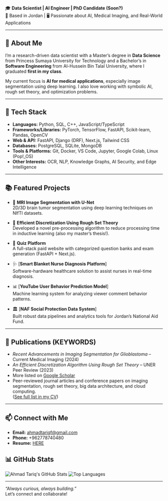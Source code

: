 🎓 **Data Scientist | AI Engineer | PhD Candidate (Soon?)**  
📍 Based in Jordan | 🖥 Passionate about AI, Medical Imaging, and Real-World Applications  

---

## 🧠 About Me

I’m a research-driven data scientist with a Master’s degree in **Data Science** from Princess Sumaya University for Technology and a Bachelor’s in **Software Engineering** from Al-Hussein Bin Talal University, where I graduated **first in my class**.

My current focus is **AI for medical applications**, especially image segmentation using deep learning. I also love working with symbolic AI, rough set theory, and optimization problems.

---

## 🔧 Tech Stack

- **Languages:** Python, SQL, C++, JavaScript/TypeScript  
- **Frameworks/Libraries:** PyTorch, TensorFlow, FastAPI, Scikit-learn, Pandas, OpenCV  
- **Web & API:** FastAPI, Django (DRF), Next.js, Tailwind CSS  
- **Databases:** PostgreSQL, SQLite, MongoDB  
- **Tools & Platforms:** Git, Docker, VS Code, Jupyter, Google Colab, Linux (Pop!_OS)  
- **Other Interests:** OCR, NLP, Knowledge Graphs, AI Security, and Edge Intelligence  

---

## 📚 Featured Projects

- 🧠 **MRI Image Segmentation with U-Net**  
  2D/3D brain tumor segmentation using deep learning techniques on NIfTI datasets.

- 🧮 **Efficient Discretization Using Rough Set Theory**  
  Developed a novel pre-processing algorithm to reduce processing time in inductive learning (also my master’s thesis!).

- 🧪 **Quiz Platform**  
  A full-stack paid website with categorized question banks and exam generation (FastAPI + Next.js).

- 🩺 [**Smart Blanket Nurse Diagnosis Platform**]  
  Software-hardware healthcare solution to assist nurses in real-time diagnosis.

- 📊 [**YouTube User Behavior Prediction Model**]  
  Machine learning system for analyzing viewer comment behavior patterns.

- 🏛️ [**NAF Social Protection Data System**]  
  Built robust data pipelines and analytics tools for Jordan’s National Aid Fund.

---

## 📜 Publications (KEYWORDS)
- *Recent Advancements in Imaging Segmentation for Glioblastoma* – Current Medical Imaging (2024)  
- *An Efficient Discretization Algorithm Using Rough Set Theory* – UNER Peer Review (2023)  
- More listed on [Google Scholar](https://scholar.google.com/citations?user=SmeXs_cAAAAJ&hl=en)
- Peer-reviewed journal articles and conference papers on imaging segmentation, rough set theory, big data architecture, and cloud computing.  
  ([See full list in my CV](https://ahmadtariqf.github.io/))

---


## 📫 Connect with Me
- **Email:** ahmadtariqf@gmail.com
- **Phone:** +962778740480
- **Resume:** [HERE](https://ahmadtariqf.github.io/)

## 📊 GitHub Stats
![Ahmad Tariq's GitHub Stats](https://github-readme-stats.vercel.app/api?username=ahmadtariqf&show_icons=true&theme=radical)
![Top Languages](https://github-readme-stats.vercel.app/api/top-langs/?username=ahmadtariqf&layout=compact&theme=radical)

---

_“Always curious, always building.”_  
Let’s connect and collaborate!
